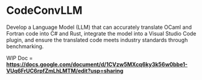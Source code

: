 # CodeConvLLM

Develop a Language Model (LLM) that can accurately translate OCaml and Fortran code into C# and Rust, integrate the model into a Visual Studio Code plugin, and ensure the translated code meets industry standards through benchmarking.

WIP Doc = **https://docs.google.com/document/d/1CVzw5MXcq6ky3k56w0bbe1-VUq6FrUC6rpfZmLhLMTM/edit?usp=sharing**
